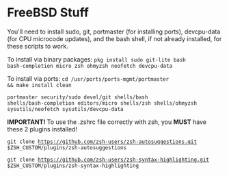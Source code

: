# FreeBSD Stuff
You'll need to install sudo, git, portmaster (for installing ports), devcpu-data (for CPU microcode updates), and the bash shell, if not already installed, for these scripts to work.

To install via binary packages: <code>pkg install sudo git-lite bash bash-completion micro zsh ohmyzsh neofetch devcpu-data</code>

To install via ports:
<code>cd /usr/ports/ports-mgmt/portmaster && make install clean</code>

<code>portmaster security/sudo devel/git shells/bash shells/bash-completion editors/micro shells/zsh shells/ohmyzsh sysutils/neofetch sysutils/devcpu-data</code>

<b>IMPORTANT!</b> To use the .zshrc file correctly with zsh, you <b>MUST</b> have these 2 plugins installed!

<code>git clone https://github.com/zsh-users/zsh-autosuggestions.git $ZSH_CUSTOM/plugins/zsh-autosuggestions</code>

<code>git clone https://github.com/zsh-users/zsh-syntax-highlighting.git $ZSH_CUSTOM/plugins/zsh-syntax-highlighting</code>
